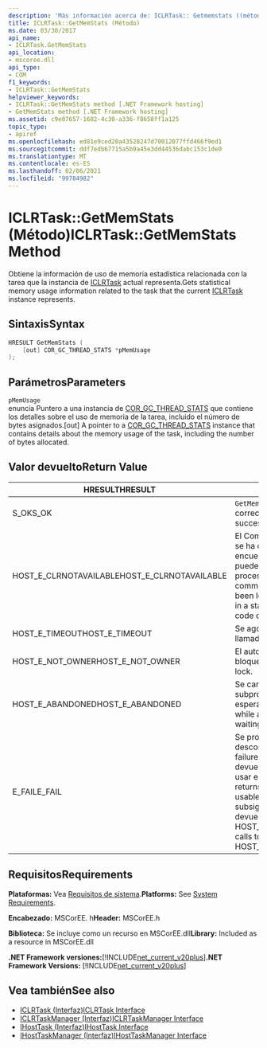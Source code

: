 ```yaml
---
description: 'Más información acerca de: ICLRTask:: Getmemstats ((método)'
title: ICLRTask::GetMemStats (Método)
ms.date: 03/30/2017
api_name:
- ICLRTask.GetMemStats
api_location:
- mscoree.dll
api_type:
- COM
f1_keywords:
- ICLRTask::GetMemStats
helpviewer_keywords:
- ICLRTask::GetMemStats method [.NET Framework hosting]
- GetMemStats method [.NET Framework hosting]
ms.assetid: c9e07657-1682-4c30-a336-f8658ff1a125
topic_type:
- apiref
ms.openlocfilehash: ed81e9ced20a43528247d70012077ffd466f9ed1
ms.sourcegitcommit: ddf7edb67715a5b9a45e3dd44536dabc153c1de0
ms.translationtype: MT
ms.contentlocale: es-ES
ms.lasthandoff: 02/06/2021
ms.locfileid: "99784982"
---
```

# <a name="iclrtaskgetmemstats-method"></a><span data-ttu-id="0f3f4-103">ICLRTask::GetMemStats (Método)</span><span class="sxs-lookup"><span data-stu-id="0f3f4-103">ICLRTask::GetMemStats Method</span></span>

<span data-ttu-id="0f3f4-104">Obtiene la información de uso de memoria estadística relacionada con la tarea que la instancia de [ICLRTask](iclrtask-interface.md) actual representa.</span><span class="sxs-lookup"><span data-stu-id="0f3f4-104">Gets statistical memory usage information related to the task that the current [ICLRTask](iclrtask-interface.md) instance represents.</span></span>  
  
## <a name="syntax"></a><span data-ttu-id="0f3f4-105">Sintaxis</span><span class="sxs-lookup"><span data-stu-id="0f3f4-105">Syntax</span></span>  
  
```cpp  
HRESULT GetMemStats (  
    [out] COR_GC_THREAD_STATS *pMemUsage  
);  
```  
  
## <a name="parameters"></a><span data-ttu-id="0f3f4-106">Parámetros</span><span class="sxs-lookup"><span data-stu-id="0f3f4-106">Parameters</span></span>  

 `pMemUsage`  
 <span data-ttu-id="0f3f4-107">enuncia Puntero a una instancia de [COR_GC_THREAD_STATS](cor-gc-thread-stats-structure.md) que contiene los detalles sobre el uso de memoria de la tarea, incluido el número de bytes asignados.</span><span class="sxs-lookup"><span data-stu-id="0f3f4-107">[out] A pointer to a [COR_GC_THREAD_STATS](cor-gc-thread-stats-structure.md) instance that contains details about the memory usage of the task, including the number of bytes allocated.</span></span>  
  
## <a name="return-value"></a><span data-ttu-id="0f3f4-108">Valor devuelto</span><span class="sxs-lookup"><span data-stu-id="0f3f4-108">Return Value</span></span>  
  
|<span data-ttu-id="0f3f4-109">HRESULT</span><span class="sxs-lookup"><span data-stu-id="0f3f4-109">HRESULT</span></span>|<span data-ttu-id="0f3f4-110">Descripción</span><span class="sxs-lookup"><span data-stu-id="0f3f4-110">Description</span></span>|  
|-------------|-----------------|  
|<span data-ttu-id="0f3f4-111">S_OK</span><span class="sxs-lookup"><span data-stu-id="0f3f4-111">S_OK</span></span>|<span data-ttu-id="0f3f4-112">`GetMemStats` se devolvió correctamente.</span><span class="sxs-lookup"><span data-stu-id="0f3f4-112">`GetMemStats` returned successfully.</span></span>|  
|<span data-ttu-id="0f3f4-113">HOST_E_CLRNOTAVAILABLE</span><span class="sxs-lookup"><span data-stu-id="0f3f4-113">HOST_E_CLRNOTAVAILABLE</span></span>|<span data-ttu-id="0f3f4-114">El Common Language Runtime (CLR) no se ha cargado en un proceso o el CLR se encuentra en un estado en el que no puede ejecutar código administrado ni procesar la llamada correctamente.</span><span class="sxs-lookup"><span data-stu-id="0f3f4-114">The common language runtime (CLR) has not been loaded into a process, or the CLR is in a state in which it cannot run managed code or process the call successfully.</span></span>|  
|<span data-ttu-id="0f3f4-115">HOST_E_TIMEOUT</span><span class="sxs-lookup"><span data-stu-id="0f3f4-115">HOST_E_TIMEOUT</span></span>|<span data-ttu-id="0f3f4-116">Se agotó el tiempo de espera de la llamada.</span><span class="sxs-lookup"><span data-stu-id="0f3f4-116">The call timed out.</span></span>|  
|<span data-ttu-id="0f3f4-117">HOST_E_NOT_OWNER</span><span class="sxs-lookup"><span data-stu-id="0f3f4-117">HOST_E_NOT_OWNER</span></span>|<span data-ttu-id="0f3f4-118">El autor de la llamada no posee el bloqueo.</span><span class="sxs-lookup"><span data-stu-id="0f3f4-118">The caller does not own the lock.</span></span>|  
|<span data-ttu-id="0f3f4-119">HOST_E_ABANDONED</span><span class="sxs-lookup"><span data-stu-id="0f3f4-119">HOST_E_ABANDONED</span></span>|<span data-ttu-id="0f3f4-120">Se canceló un evento mientras un subproceso o fibra bloqueados estaba esperando en él.</span><span class="sxs-lookup"><span data-stu-id="0f3f4-120">An event was canceled while a blocked thread or fiber was waiting on it.</span></span>|  
|<span data-ttu-id="0f3f4-121">E_FAIL</span><span class="sxs-lookup"><span data-stu-id="0f3f4-121">E_FAIL</span></span>|<span data-ttu-id="0f3f4-122">Se produjo un error grave desconocido.</span><span class="sxs-lookup"><span data-stu-id="0f3f4-122">An unknown catastrophic failure occurred.</span></span> <span data-ttu-id="0f3f4-123">Cuando un método devuelve E_FAIL, CLR ya no se puede usar en el proceso.</span><span class="sxs-lookup"><span data-stu-id="0f3f4-123">When a method returns E_FAIL, the CLR is no longer usable within the process.</span></span> <span data-ttu-id="0f3f4-124">Las llamadas subsiguientes a métodos de hospedaje devuelven HOST_E_CLRNOTAVAILABLE.</span><span class="sxs-lookup"><span data-stu-id="0f3f4-124">Subsequent calls to hosting methods return HOST_E_CLRNOTAVAILABLE.</span></span>|  
  
## <a name="requirements"></a><span data-ttu-id="0f3f4-125">Requisitos</span><span class="sxs-lookup"><span data-stu-id="0f3f4-125">Requirements</span></span>  

 <span data-ttu-id="0f3f4-126">**Plataformas:** Vea [Requisitos de sistema](../../get-started/system-requirements.md).</span><span class="sxs-lookup"><span data-stu-id="0f3f4-126">**Platforms:** See [System Requirements](../../get-started/system-requirements.md).</span></span>  
  
 <span data-ttu-id="0f3f4-127">**Encabezado:** MSCorEE. h</span><span class="sxs-lookup"><span data-stu-id="0f3f4-127">**Header:** MSCorEE.h</span></span>  
  
 <span data-ttu-id="0f3f4-128">**Biblioteca:** Se incluye como un recurso en MSCorEE.dll</span><span class="sxs-lookup"><span data-stu-id="0f3f4-128">**Library:** Included as a resource in MSCorEE.dll</span></span>  
  
 <span data-ttu-id="0f3f4-129">**.NET Framework versiones:**[!INCLUDE[net_current_v20plus](../../../../includes/net-current-v20plus-md.md)]</span><span class="sxs-lookup"><span data-stu-id="0f3f4-129">**.NET Framework Versions:** [!INCLUDE[net_current_v20plus](../../../../includes/net-current-v20plus-md.md)]</span></span>  
  
## <a name="see-also"></a><span data-ttu-id="0f3f4-130">Vea también</span><span class="sxs-lookup"><span data-stu-id="0f3f4-130">See also</span></span>

- [<span data-ttu-id="0f3f4-131">ICLRTask (Interfaz)</span><span class="sxs-lookup"><span data-stu-id="0f3f4-131">ICLRTask Interface</span></span>](iclrtask-interface.md)
- [<span data-ttu-id="0f3f4-132">ICLRTaskManager (Interfaz)</span><span class="sxs-lookup"><span data-stu-id="0f3f4-132">ICLRTaskManager Interface</span></span>](iclrtaskmanager-interface.md)
- [<span data-ttu-id="0f3f4-133">IHostTask (Interfaz)</span><span class="sxs-lookup"><span data-stu-id="0f3f4-133">IHostTask Interface</span></span>](ihosttask-interface.md)
- [<span data-ttu-id="0f3f4-134">IHostTaskManager (Interfaz)</span><span class="sxs-lookup"><span data-stu-id="0f3f4-134">IHostTaskManager Interface</span></span>](ihosttaskmanager-interface.md)
